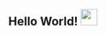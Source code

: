 ## Hello World! <img src="https://raw.githubusercontent.com/MartinHeinz/MartinHeinz/master/wave.gif" width="30px">

<!--
**IsNotMyIP/IsNotMyIp** is a ✨ _special_ ✨ repository because its `README.md` (this file) appears on your GitHub profile.

<img align="center" src="https://github-readme-stats.vercel.app/api/<CARD_TYPE>/?username=<USERNAME>&theme=<THEME_NAME>" />

<img align="center" src="https://github-readme-stats.vercel.app/api/top-langs/?username=isnotmyip">

Here are some ideas to get you started:

- 🔭 I’m currently working on ...
- 🌱 I’m currently learning ...
- 👯 I’m looking to collaborate on ...
- 🤔 I’m looking for help with ...
- 💬 Ask me about ...
- 📫 How to reach me: ...
- 😄 Pronouns: ...
- ⚡ Fun fact: ...
-->
